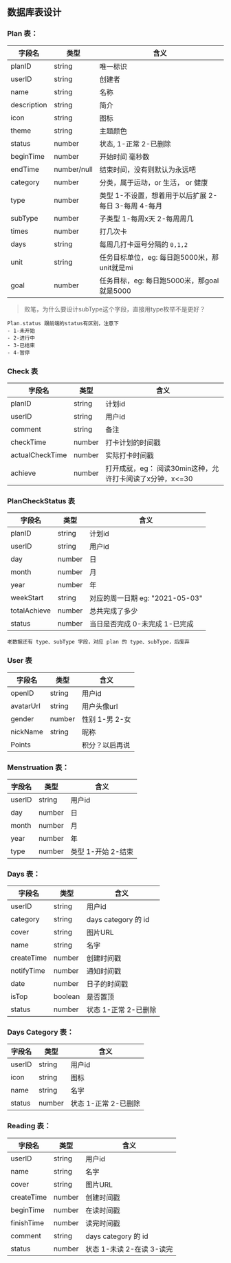 ## 数据库表设计

### Plan 表：
| 字段名 | 类型 | 含义 |
| ---  | --- | --- |
| planID | string | 唯一标识
| userID | string | 创建者
| name | string | 名称
| description | string | 简介
| icon | string | 图标
| theme | string | 主题颜色
| status | number | 状态, 1-正常 2-已删除
| beginTime | number | 开始时间 毫秒数
| endTime | number/null | 结束时间，没有则默认为永远吧
| category |number | 分类，属于运动，or 生活， or 健康
| type | number | 类型 1-不设置，想着用于以后扩展 2-每日 3-每周 4-每月
| subType | number | 子类型  1-每周x天 2-每周周几
| times |  number | 打几次卡
| days | string | 每周几打卡逗号分隔的 `0,1,2`
| unit | string | 任务目标单位，eg: 每日跑5000米，那unit就是mi
| goal | number | 任务目标，eg: 每日跑5000米，那goal就是5000

> 败笔，为什么要设计subType这个字段，直接用type枚举不是更好？

```
Plan.status 跟前端的status有区别，注意下
- 1-未开始
- 2-进行中
- 3-已结束
- 4-暂停
```


### Check 表
| 字段名 | 类型 | 含义 |
| ---  | --- | --- |
| planID | string | 计划id
| userID | string | 用户id
| comment | string | 备注
| checkTime | number | 打卡计划的时间戳
| actualCheckTime | number | 实际打卡时间戳
| achieve | number | 打开成就，eg： 阅读30min这种，允许打卡阅读了x分钟，x<=30

### PlanCheckStatus 表
| 字段名 | 类型 | 含义 |
| ---  | --- | --- |
| planID | string | 计划id
| userID | string | 用户id
| day | number | 日
| month | number | 月
| year | number | 年
| weekStart | string | 对应的周一日期 eg: "2021-05-03"
| totalAchieve | number | 总共完成了多少
| status | number | 当日是否完成 0-未完成 1-已完成

```
老数据还有 type、subType 字段，对应 plan 的 type、subType，后废弃
```


### User 表
| 字段名 | 类型 | 含义 |
| ---  | --- | --- |
| openID | string | 用户id
| avatarUrl | string | 用户头像url
| gender | number | 性别 1-男 2-女
| nickName | string | 昵称
| Points |  | 积分？以后再说


### Menstruation 表：
| 字段名 | 类型 | 含义 |
| ---  | --- | --- |
| userID | string | 用户id
| day | number | 日
| month | number | 月
| year | number | 年
| type | number | 类型 1-开始 2-结束


### Days 表：
| 字段名 | 类型 | 含义 |
| ---  | --- | --- |
| userID | string | 用户id
| category | string | days category 的 id
| cover | string | 图片URL
| name | string | 名字
| createTime | number | 创建时间戳
| notifyTime | number | 通知时间戳
| date | number | 日子的时间戳
| isTop | boolean | 是否置顶
| status | number | 状态 1-正常 2-已删除


### Days Category 表：
| 字段名 | 类型 | 含义 |
| ---  | --- | --- |
| userID | string | 用户id
| icon | string | 图标
| name | string | 名字
| status | number | 状态 1-正常 2-已删除


### Reading 表：
| 字段名 | 类型 | 含义 |
| ---  | --- | --- |
| userID | string | 用户id
| name | string | 名字
| cover | string | 图片URL
| createTime | number | 创建时间戳
| beginTime | number | 在读时间戳
| finishTime | number | 读完时间戳
| comment | string | days category 的 id
| status | number | 状态 1-未读 2-在读 3-读完
